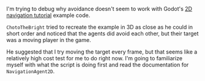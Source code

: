 I'm trying to debug why avoidance doesn't seem to work with Godot's [2D navigation tutorial](https://docs.godotengine.org/en/4.0/tutorials/navigation/navigation_introduction_2d.html) example code.

`ChotoTheBright` tried to recreate the example in 3D as close as he could in short order and noticed that the agents did avoid each other, but their target was a moving player in the game.

He suggested that I try moving the target every frame, but that seems like a relatively high cost test for me to do right now. I'm going to familiarize myself with what the script is doing first and read the documentation for `NavigationAgent2D`.
